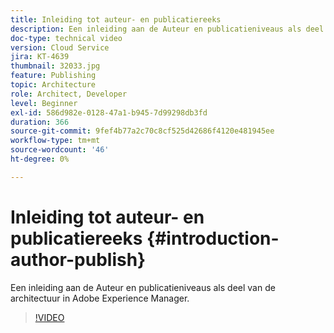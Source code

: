 ```yaml
---
title: Inleiding tot auteur- en publicatiereeks
description: Een inleiding aan de Auteur en publicatieniveaus als deel van de architectuur in Adobe Experience Manager.
doc-type: technical video
version: Cloud Service
jira: KT-4639
thumbnail: 32033.jpg
feature: Publishing
topic: Architecture
role: Architect, Developer
level: Beginner
exl-id: 586d982e-0128-47a1-b945-7d99298db3fd
duration: 366
source-git-commit: 9fef4b77a2c70c8cf525d42686f4120e481945ee
workflow-type: tm+mt
source-wordcount: '46'
ht-degree: 0%

---
```


# Inleiding tot auteur- en publicatiereeks {#introduction-author-publish}

Een inleiding aan de Auteur en publicatieniveaus als deel van de architectuur in Adobe Experience Manager.

>[!VIDEO](https://video.tv.adobe.com/v/32033?quality=12&learn=on)
